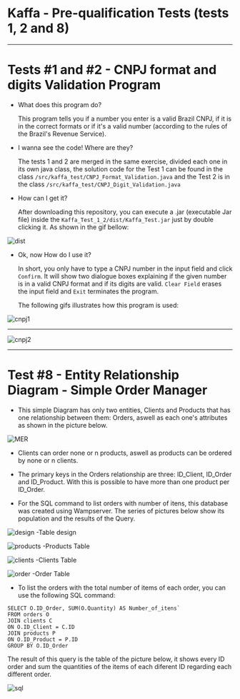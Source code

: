 # Kaffa - Pre-qualification Tests (tests 1, 2 and 8)

---

# Tests #1 and #2 - CNPJ format and digits Validation Program

- What does this program do?

  This program tells you if a number you enter is a valid Brazil CNPJ, if it is in the correct formats or if it's a valid number (according to the rules of the Brazil's Revenue Service).


- I wanna see the code! Where are they?

  The tests 1 and 2 are merged in the same exercise, divided each one in its own java class, the solution code for the Test 1 can be found in the class `/src/kaffa_test/CNPJ_Format_Validation.java` and the Test 2 is in the class `/src/kaffa_test/CNPJ_Digit_Validation.java`


- How can I get it?

  After downloading this repository, you can execute a .jar (executable Jar file) inside the `Kaffa_Test_1_2/dist/Kaffa_Test.jar` just by double clicking it. As shown in the gif bellow:
  
![dist](https://user-images.githubusercontent.com/68413884/90218514-5d87a080-ddda-11ea-84f4-2793c901707f.gif)


- Ok, now How do I use it?

  In short, you only have to type a CNPJ number in the input field and click `Confirm`. It will show two dialogue boxes explaining if the given number is in a valid CNPJ format and if its digits are valid. `Clear Field` erases the input field and `Exit` terminates the program.
  
  The following gifs illustrates how this program is used:
  
![cnpj1](https://user-images.githubusercontent.com/68413884/90218080-514f1380-ddd9-11ea-9a55-dbbf038b564b.gif)

---

![cnpj2](https://user-images.githubusercontent.com/68413884/90218092-54e29a80-ddd9-11ea-9c3f-50f4a2d6aa8d.gif)

---

# Test #8 - Entity Relationship Diagram - Simple Order Manager

- This simple Diagram has only two entities, Clients and Products that has one relationship between them: Orders, aswell as each one's attributes as shown in the picture below.

![MER](https://user-images.githubusercontent.com/68413884/90291286-f576a000-de55-11ea-9afa-2544636a9222.jpg)

- Clients can order none or n products, aswell as products can be ordered by none or n clients.

- The primary keys in the Orders relationship are three: ID_Client, ID_Order and ID_Product. With this is possible to have more than one product per ID_Order.

- For the SQL command to list orders with number of itens, this database was created using Wampserver. The series of pictures below show its population and the results of the Query.

![design](https://user-images.githubusercontent.com/68413884/90291287-f60f3680-de55-11ea-90e7-b5f91da797ee.jpg)
-Table design

![products](https://user-images.githubusercontent.com/68413884/90291280-f4457300-de55-11ea-87b9-f66a3f453dff.jpg)
-Products Table

![clients](https://user-images.githubusercontent.com/68413884/90291284-f4de0980-de55-11ea-9e92-47c99a9578b4.jpg)
-Clients Table

![order](https://user-images.githubusercontent.com/68413884/90291285-f576a000-de55-11ea-8134-483f4182d2a8.jpg)
-Order Table

- To list the orders with the total number of items of each order, you can use the following SQL command:
```
SELECT O.ID_Order, SUM(O.Quantity) AS Number_of_itens`
FROM orders O
JOIN clients C
ON O.ID_Client = C.ID
JOIN products P
ON O.ID_Product = P.ID
GROUP BY O.ID_Order
```

The result of this query is the table of the picture below, it shows every ID order and sum the quantities of the items of each diferent ID regarding each different order.

![sql](https://user-images.githubusercontent.com/68413884/90291288-f60f3680-de55-11ea-932f-adf8380e1fd5.jpg)
